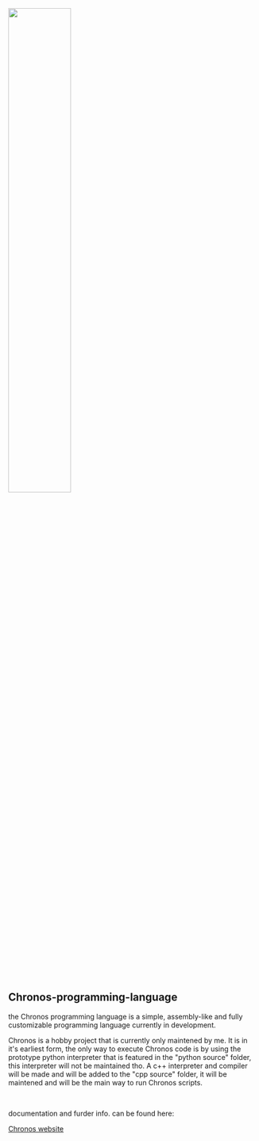 <img src="https://github.com/user-attachments/assets/54024782-757e-41ec-a4eb-0ac330e94ccc" width="50%" height="50%"/>
<h2>Chronos-programming-language</h2>
<p>the Chronos programming language is a simple, assembly-like and fully customizable programming language currently in development.</p>
<p>Chronos is a hobby project that is currently only maintened by me. It is in it's earliest form, the only way to execute Chronos code is by using the prototype python interpreter that is featured in the "python source" folder, this interpreter will not be maintained tho. A c++ interpreter and compiler will be made and will be added to the "cpp source" folder, it will be maintened and will be the main way to run Chronos scripts.</p>
</br>
<p>documentation and furder info. can be found here:</p>
<a href ="">Chronos website</a>

